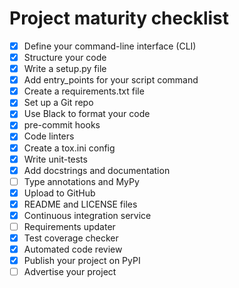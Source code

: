 # Project maturity checklist

- [x] Define your command-line interface (CLI)
- [x] Structure your code
- [x] Write a setup.py file
- [x] Add entry_points for your script command
- [x] Create a requirements.txt file
- [x] Set up a Git repo
- [x] Use Black to format your code
- [x] pre-commit hooks
- [x] Code linters
- [x] Create a tox.ini config
- [x] Write unit-tests
- [x] Add docstrings and documentation
- [ ] Type annotations and MyPy
- [x] Upload to GitHub
- [x] README and LICENSE files
- [x] Continuous integration service
- [ ] Requirements updater
- [x] Test coverage checker
- [x] Automated code review
- [x] Publish your project on PyPI
- [ ] Advertise your project
